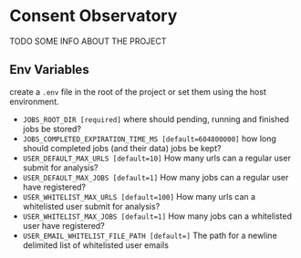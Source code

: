 # Consent Observatory
TODO SOME INFO ABOUT THE PROJECT

## Env Variables
create a `.env` file in the root of the project or set them using the host environment.
- `JOBS_ROOT_DIR [required]` where should pending, running and finished jobs be stored?
- `JOBS_COMPLETED_EXPIRATION_TIME_MS [default=604800000]` how long should completed jobs (and their data) jobs be kept?
- `USER_DEFAULT_MAX_URLS [default=10]` How many urls can a regular user submit for analysis?
- `USER_DEFAULT_MAX_JOBS [default=1]` How many jobs can a regular user have registered?
- `USER_WHITELIST_MAX_URLS [default=100]` How many urls can a whitelisted user submit for analysis?
- `USER_WHITELIST_MAX_JOBS [default=1]` How many jobs can a whitelisted user have registered?
- `USER_EMAIL_WHITELIST_FILE_PATH [default=]` The path for a newline delimited list of whitelisted user emails
